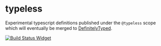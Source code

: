 # typeless

Experimental typescript definitions published under the `@typeless` scope
which will eventually be merged to [DefinitelyTyped](https://github.com/DefinitelyTyped/DefinitelyTyped).

[![Build Status Widget]][build status]


[build status]: https://travis-ci.org/wikiwi/typeless

[build status widget]: https://img.shields.io/travis/wikiwi/typeless/master.svg?style=flat-square
